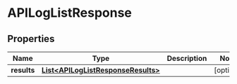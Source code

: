 

# APILogListResponse


## Properties

Name | Type | Description | Notes
------------ | ------------- | ------------- | -------------
**results** | [**List&lt;APILogListResponseResults&gt;**](APILogListResponseResults.md) |  |  [optional]



